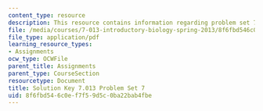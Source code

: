 ```yaml
---
content_type: resource
description: This resource contains information regarding problem set 7 solution.
file: /media/courses/7-013-introductory-biology-spring-2013/8f6fbd546c0ef7f59d5c0ba22bab4fbe_MIT7_013S13_Pset7S.pdf
file_type: application/pdf
learning_resource_types:
- Assignments
ocw_type: OCWFile
parent_title: Assignments
parent_type: CourseSection
resourcetype: Document
title: Solution Key 7.013 Problem Set 7
uid: 8f6fbd54-6c0e-f7f5-9d5c-0ba22bab4fbe
---
```

